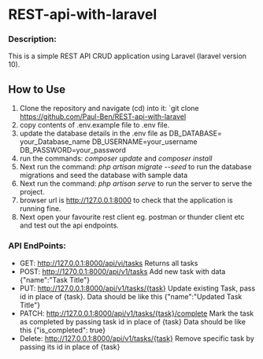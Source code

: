 # REST-api-with-laravel

### Description:
This is a simple REST API CRUD application using Laravel (laravel version 10).

## How to Use
1. Clone the repository and navigate (cd) into it: `git clone https://github.com/Paul-Ben/REST-api-with-laravel
2. copy contents of .env.example file to .env file.
3. update the database details in the .env file as DB_DATABASE= your_Database_name
DB_USERNAME=your_username
DB_PASSWORD=your_password
4. run the commands: *composer update* and *composer install*
5. Next run the command: *php artisan migrate --seed* to run the database migrations and seed the database with sample data
6. Next run the command: *php artisan serve* to run the server to serve the project.
7. browser url is http://127.0.0.1:8000 to check that the application is running fine.
8. Next open your favourite rest client eg. postman or thunder client etc and test out the api endpoints.

### API EndPoints:
* GET: http://127.0.0.1:8000/api/vi/tasks
Returns all tasks
* POST: http://1270.0.1:8000/api/v1/tasks
Add new task with data {"name":"Task Title"}
* PUT: http://127.0.0.1:8000/api/v1/tasks/{task}
Update existing Task, pass id in place of {task}. Data should be like this {"name":"Updated Task Title"}
* PATCH: http://127.0.0.1:8000/api/v1/tasks/{task}/complete
Mark the task as completed by passing task id in place of {task} Data should be like this {"is_completed": true}
* Delete: http://127.0.0.1:8000/api/v1/tasks/{task}
Remove specific task by passing its id in place of {task}